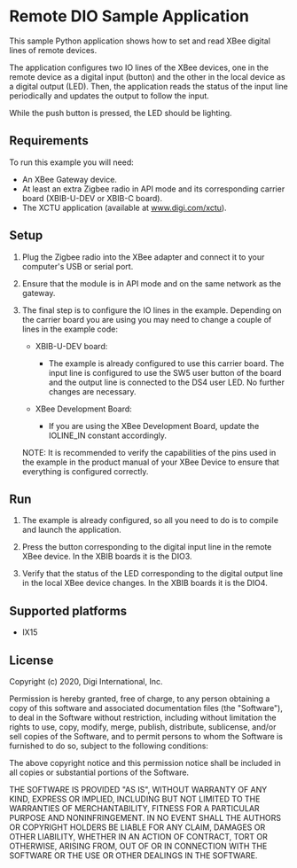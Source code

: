 Remote DIO Sample Application
=============================

This sample Python application shows how to set and read XBee digital lines of
remote devices.

The application configures two IO lines of the XBee devices, one in the
remote device as a digital input (button) and the other in the local device
as a digital output (LED). Then, the application reads the status of the
input line periodically and updates the output to follow the input.

While the push button is pressed, the LED should be lighting.

Requirements
------------
To run this example you will need:

* An XBee Gateway device.
* At least an extra Zigbee radio in API mode and its corresponding carrier
  board (XBIB-U-DEV or XBIB-C board).
* The XCTU application (available at www.digi.com/xctu).

Setup
-----
1. Plug the Zigbee radio into the XBee adapter and connect it to your
   computer's USB or serial port.

2. Ensure that the module is in API mode and on the same network as the
   gateway.

3. The final step is to configure the IO lines in the example. Depending
   on the carrier board you are using you may need to change a couple of
   lines in the example code:
     - XBIB-U-DEV board:
         * The example is already configured to use this carrier board.
           The input line is configured to use the SW5 user button of the
           board and the output line is connected to the DS4 user LED. No
           further changes are necessary.

     - XBee Development Board:
         * If you are using the XBee Development Board, update the IOLINE_IN
           constant accordingly.

     NOTE: It is recommended to verify the capabilities of the pins used
           in the example in the product manual of your XBee Device to
           ensure that everything is configured correctly.

Run
---
1. The example is already configured, so all you need to do is to compile and
   launch the application.

2. Press the button corresponding to the digital input line in the remote
   XBee device. In the XBIB boards it is the DIO3.

3. Verify that the status of the LED corresponding to the digital output
   line in the local XBee device changes. In the XBIB boards it is the DIO4.

Supported platforms
-------------------
* IX15

License
-------
Copyright (c) 2020, Digi International, Inc.

Permission is hereby granted, free of charge, to any person obtaining a copy
of this software and associated documentation files (the "Software"), to deal
in the Software without restriction, including without limitation the rights
to use, copy, modify, merge, publish, distribute, sublicense, and/or sell
copies of the Software, and to permit persons to whom the Software is
furnished to do so, subject to the following conditions:

The above copyright notice and this permission notice shall be included in all
copies or substantial portions of the Software.

THE SOFTWARE IS PROVIDED "AS IS", WITHOUT WARRANTY OF ANY KIND, EXPRESS OR
IMPLIED, INCLUDING BUT NOT LIMITED TO THE WARRANTIES OF MERCHANTABILITY,
FITNESS FOR A PARTICULAR PURPOSE AND NONINFRINGEMENT. IN NO EVENT SHALL THE
AUTHORS OR COPYRIGHT HOLDERS BE LIABLE FOR ANY CLAIM, DAMAGES OR OTHER
LIABILITY, WHETHER IN AN ACTION OF CONTRACT, TORT OR OTHERWISE, ARISING FROM,
OUT OF OR IN CONNECTION WITH THE SOFTWARE OR THE USE OR OTHER DEALINGS IN THE
SOFTWARE.
